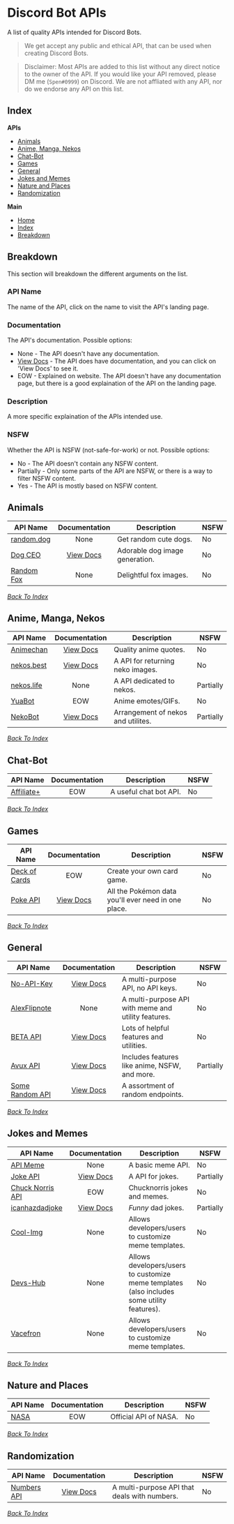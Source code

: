 # Discord Bot APIs
A list of quality APIs intended for Discord Bots.

> We get accept any public and ethical API, that can be used when creating Discord Bots.

> Disclaimer: Most APIs are added to this list without any direct notice to the owner of the API. If you would like your API removed, please DM me (`Spen#0999`) on Discord. We are not affliated with any API, nor do we endorse any API on this list.

## Index
**APIs**
- [Animals](#animals)
- [Anime, Manga, Nekos](#anime-manga-nekos)
- [Chat-Bot](#chat-bot)
- [Games](#games)
- [General](#general)
- [Jokes and Memes](#jokes-and-memes)
- [Nature and Places](#nature-and-places)
- [Randomization](#randomization)

**Main**
- [Home](#discord-bot-apis)
- [Index](#index)
- [Breakdown](#breakdown)

## Breakdown
This section will breakdown the different arguments on the list.

### API Name
The name of the API, click on the name to visit the API's landing page.

### Documentation
The API's documentation. Possible options:
- None - The API doesn't have any documentation.
- [View Docs]() - The API does have documentation, and you can click on 'View Docs' to see it.
- EOW - Explained on website. The API doesn't have any documentation page, but there is a good explaination of the API on the landing page.

### Description
A more specific explaination of the APIs intended use.

### NSFW
Whether the API is NSFW (not-safe-for-work) or not. Possible options:
- No - The API doesn't contain any NSFW content.
- Partially - Only some parts of the API are NSFW, or there is a way to filter NSFW content.
- Yes - The API is mostly based on NSFW content.

## Animals
| API Name        | Documentation | Description | NSFW
| -------------   |:-------------:| ------------- | ------------- |
| [random.dog](https://random.dog/woof.json) | None | Get random cute dogs. | No
| [Dog CEO](https://dog.ceo/dog-api/) | [View Docs](https://dog.ceo/dog-api/documentation/) | Adorable dog image generation. | No
| [Random Fox](https://randomfox.ca/) | None | Delightful fox images. | No

*[Back To Index](#index)*

## Anime, Manga, Nekos
| API Name        | Documentation | Description | NSFW
| -------------   |:-------------:| ------------- | ------------- |
[Animechan](https://animechan.vercel.app/)  | [View Docs](https://animechan.vercel.app/guide) | Quality anime quotes. | No
[nekos.best](https://nekos.best) | [View Docs](https://docs.nekos.best/) | A API for returning neko images. | No
[nekos.life](https://nekos.life/) | None | A API dedicated to nekos. | Partially
[YuaBot](https://yuabot.com/api/) | EOW | Anime emotes/GIFs. | No
[NekoBot](https://nekobot.xyz/) | [View Docs](https://docs.nekobot.xyz/) | Arrangement of nekos and utilites. | Partially

*[Back To Index](#index)*

## Chat-Bot
| API Name        | Documentation | Description | NSFW
| -------------   |:-------------:| ------------- | ------------- |
| [Affiliate+](https://api.affiliateplus.xyz/api/docs) | EOW | A useful chat bot API. | No

*[Back To Index](#index)*

## Games
| API Name        | Documentation | Description | NSFW
| -------------   |:-------------:| ------------- | ------------- |
| [Deck of Cards](https://deckofcardsapi.com/) | EOW | Create your own card game. | No
| [Poke API](https://pokeapi.co/) | [View Docs](https://pokeapi.co/docs/v2) | All the Pokémon data you'll ever need in one place. | No

*[Back To Index](#index)*

## General 
| API Name        | Documentation | Description | NSFW
| -------------   |:-------------:| ------------- | ------------- | 
| [No-API-Key](https://no-api-key.com/) | [View Docs](https://docs.no-api-key.com/) | A multi-purpose API, no API keys. | No
| [AlexFlipnote](https://api.alexflipnote.dev/) | None | A multi-purpose API with meme and utility features. | No
| [BETA API](beta-api.tk) | [View Docs](https://docs.beta-api.tk/) | Lots of helpful features and utilities. | No
| [Avux API](https://api.avux.ga/) | [View Docs](https://docs.avux.ga/) | Includes features like anime, NSFW, and more. | Partially
| [Some Random API](https://some-random-api.ml/) | [View Docs](https://some-random-api.ml/docs/welcome/introduction) | A assortment of random endpoints.

*[Back To Index](#index)*

## Jokes and Memes
| API Name        | Documentation | Description | NSFW
| -------------   |:-------------:| ------------- | ------------- | 
| [API Meme](http://apimeme.com/) | None |  A basic meme API. | No
| [Joke API](https://v2.jokeapi.dev/joke) | [View Docs](https://v2.jokeapi.dev/) | A API for jokes. | Partially
| [Chuck Norris API](https://api.chucknorris.io/) | EOW | Chucknorris jokes and memes. | No
| [icanhazdadjoke](https://icanhazdadjoke.com/) | [View Docs](https://icanhazdadjoke.com/api) | *Funny* dad jokes. | Partially
| [Cool-Img](https://api.cool-img-api.ml/) | None | Allows developers/users to customize meme templates. | No
| [Devs-Hub](https://api.devs-hub.xyz/) | None | Allows developers/users to customize meme templates (also includes some utility features). | No
| [Vacefron](https://vacefron.nl/api/) | None | Allows developers/users to customize meme templates. | No

*[Back To Index](#index)*

## Nature and Places
| API Name        | Documentation | Description | NSFW
| -------------   |:-------------:| ------------- | ------------- |
| [NASA](https://api.nasa.gov/) | EOW | Official API of NASA. | No

*[Back To Index](#index)*

## Randomization
| API Name        | Documentation | Description | NSFW
| -------------   |:-------------:| ------------- | ------------- |
| [Numbers API](http://numbersapi.com) | [View Docs](http://numbersapi.com) | A multi-purpose API that deals with numbers. | No

*[Back To Index](#index)*
